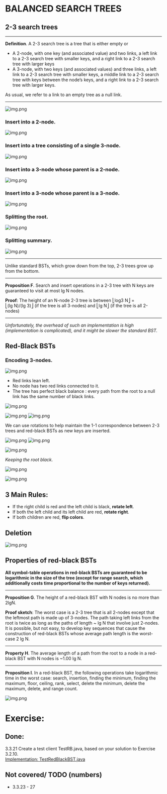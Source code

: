 # BALANCED SEARCH TREES

## 2-3 search trees

***
**Definition**. A 2-3 search tree is a tree that is either empty or

- A 2-node, with one key (and associated value) and two links,
  a left link to a 2-3 search tree with smaller keys, and a right
  link to a 2-3 search tree with larger keys
- A 3-node, with two keys (and associated values) and three
  links, a left link to a 2-3 search tree with smaller keys, a middle
  link to a 2-3 search tree with keys between the node’s keys, and a
  right link to a 2-3 search tree with larger keys.

As usual, we refer to a link to an empty tree as a null link.
___

![img.png](../../resources/2-3-search-tree.png)

### Insert into a 2-node.

![img.png](../../resources/insert-into-2-node.png)

### Insert into a tree consisting of a single 3-node.

![img.png](../../resources/insert-into-tree-consisting-of-single-3-node.png)

### Insert into a 3-node whose parent is a 2-node.

![img.png](../../resources/insert-into-3-node-whose-parent-2-node..png)

### Insert into a 3-node whose parent is a 3-node.

![img.png](../../resources/insert-into-3-node-whose-parent-3-node.png)

### Splitting the root.

![img.png](../../resources/splitting-the-root.png)

### Splitting summary.

![img.png](../../resources/splitting-summary.png)

___
Unlike standard BSTs, which grow down from the top, 2-3 trees grow up
from the bottom.

___
**Proposition F**. Search and insert operations in a 2-3 tree with N
keys are guaranteed to visit at most lg N nodes.

**Proof**: The height of an N-node 2-3 tree is between ⎣log3 N⎦ =  
⎣(lg N)/(lg 3)⎦ (if the tree is all 3-nodes) and ⎣lg N⎦
(if the tree is all 2-nodes)
***

_Unfortunately, the overhead of such an implementation is high
(implementation is complicated), and it might be slower the standard BST._

## Red-Black BSTs

### Encoding 3-nodes.

![img.png](../../resources/encoding-3-node-with-two-2-node.png)

- Red links lean left.
- No node has two red links connected to it.
- The tree has perfect black balance : every path from the root to a null link has the
  same number of black links.

![img.png](../../resources/1-1-correspondence.png)

![img.png](../../resources/left-rotation.png)
![img.png](../../resources/right-rotation.png)

We can use rotations to help maintain the 1-1 correspondence between 2-3 trees and red-black
BSTs as new keys are inserted.

![img.png](../../resources/insert-into-single-2-node.png)
![img.png](../../resources/insert-into-2-node-bottom.png)

![img.png](../../resources/insert-into-single-3-node.png)

_Keeping the root black._

![img.png](../../resources/insert-into-3-node-bottom.png)

![img.png](../../resources/passing-red-link-up.png)

## 3 Main Rules:

- If the right child is red and the left child is black, **rotate left**.
- If both the left child and its left child are red, **rotate right**.
- If both children are red, **flip colors**.

## Deletion

![img.png](../../resources/transformations-to-delete-min.png)

## Properties of red-black BSTs

**All symbol-table operations in red-black BSTs are guaranteed to be logarithmic in the size
of the tree (except for range search, which additionally costs time proportional to the number
of keys returned).**

***
**Proposition G**. The height of a red-black BST with N nodes is no more than 2lgN.

**Proof sketch**: The worst case is a 2-3 tree that is all 2-nodes except that the
leftmost path is made up of 3-nodes. The path taking left links from the root is
twice as long as the paths of length ~ lg N that involve just 2-nodes. It is possible,
but not easy, to develop key sequences that cause the construction of red-black BSTs
whose average path length is the worst-case 2 lg N.
___

**Property H**. The average length of a path from the root to a node in a red-black
BST with N nodes is ~1.00 lg N.

___
**Proposition I**. In a red-black BST, the following operations take logarithmic time
in the worst case: search, insertion, finding the minimum, finding the maximum, floor,
ceiling, rank, select, delete the minimum, delete the maximum, delete, and range count.

![img.png](../../resources/red-black-bst-summary-compares.png)

# Exercise:

## Done:

3.3.21 Create a test client TestRB.java, based on your solution to Exercise 3.2.10.  
[Implementation: TestRedBlackBST.java](./exercises/TestRedBlackBST.java)

## Not covered/ TODO (numbers)

- 3.3.23 - 27